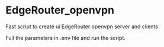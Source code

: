 # EdgeRouter_openvpn
Fast script to create ui EdgeRouter openvpn server and clients


Full the parameters in .env file and run the script.
